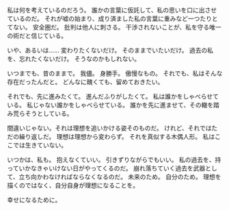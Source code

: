 私は何を考えているのだろう。
誰かの言葉に仮託して、私の思いを口に出させているのだ。
それが嘘の始まり、成り済ました私の言葉に重みなど一つたりとてない。
安全圏だ。
批判は他人に刺さる。
干渉されないことが、私を守る唯一の術だと信じている。

いや、あるいは……
変わりたくないだけ。
そのままでいたいだけ。
過去の私を、忘れたくないだけ。
そうなのかもしれない。

いつまでも、昔のままで。
我儘。
身勝手。
傲慢なもの。
それでも、私はそんな存在だったんだと。
どんなに醜くても、留めておきたい。

それでも、先に進みたくて。
進んだふりがしたくて。
私は誰かをしゃべらせている。
私じゃない誰かをしゃべらせている。
誰かを先に進ませて、その轍を踏み荒らそうとしている。

間違いじゃない。それは理想を追いかける姿そのものだ。
けれど、それではただの繰り返しだ。
理想は理想から変わらず。
それを真似する木偶人形。
私はここでは生きていない。

いつかは、私も。
抱えなくていい。
引きずりながらでもいい。
私の過去を、持っていかなきゃいけない日がやってくるのだ。
崩れ落ちていく過去を武器として、立ち向かわなければならなくなるのだ。
未来のため。
自分のため。
理想を描くのではなく、自分自身が理想になることを。



幸せになるために。

